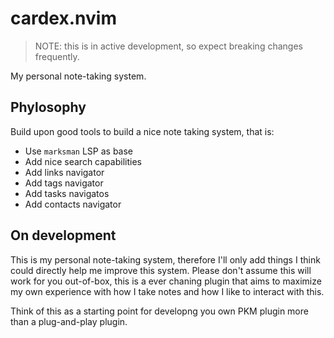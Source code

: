 # cardex.nvim

> NOTE: this is in active development, so expect breaking changes frequently.

My personal note-taking system.

## Phylosophy

Build upon good tools to build a nice note taking system, that is:

- Use `marksman` LSP as base
- Add nice search capabilities
- Add links navigator
- Add tags navigator
- Add tasks navigatos
- Add contacts navigator

## On development

This is my personal note-taking system, therefore I'll only add things I think could directly
help me improve this system. Please don't assume this will work for you out-of-box, this is a
ever chaning plugin that aims to maximize my own experience with how I take notes and how I like
to interact with this.

Think of this as a starting point for developng you own PKM plugin more than a plug-and-play
plugin.

